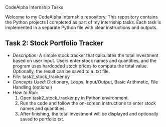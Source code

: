 CodeAlpha Internship Tasks

Welcome to my CodeAlpha Internship repository. This repository contains the Python projects I completed as part of my internship tasks. Each task is implemented in a separate Python file with clear instructions and outputs.

## Task 2: Stock Portfolio Tracker
- *Description:* A simple stock tracker that calculates the total investment based on user input. Users enter stock names and quantities, and the program uses hardcoded stock prices to compute the total value. Optionally, the result can be saved to a .txt file.
- *File:* task2_stock_tracker.py
- *Concepts Used:* Dictionary, Loops, Input/Output, Basic Arithmetic, File Handling (optional)
- *How to Run:*  
  1. Open task2_stock_tracker.py in Python environment.  
  2. Run the code and follow the on-screen instructions to enter stock names and quantities.  
  3. After finishing, the total investment will be displayed and optionally saved to portfolio.txt.
